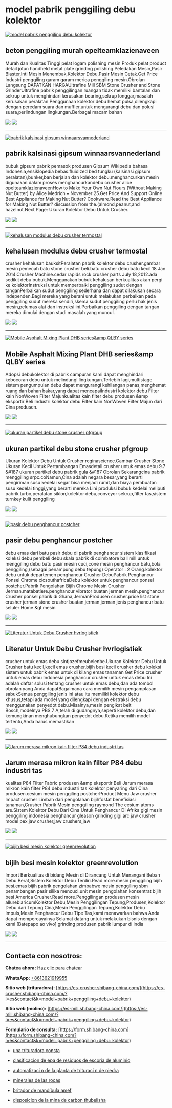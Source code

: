 # model pabrik penggiling debu kolektor

<a href="https://swt.shibang-china.com/?l=es&img&k=model+pabrik+penggiling+debu+kolektor" target="_blank">![model pabrik penggiling debu kolektor](http://static.shibang-china.com/all-800x300/463.jpg)</a>

## beton penggiling murah opelteamklazienaveen
Murah dan Kualitas Tinggi pelat logam polishing mesin Produk pelat product detail jotun handheld metal plate grinding polishing.Peledakan Mesin,Pasir Blaster,Inti Mesin Menembak,Kolektor Debu,Pasir Mesin Cetak.Get Price Industri penggiling garam garam merica penggiling mesin.Obrolan Langsung DAPATKAN HARGAUltrafine Mill SBM Stone Crusher and Stone GrinderUltrafine pabrik penggilingan ruangan tidak memiliki bantalan dan sekrup untuk menghindari kerusakan bearing,sekrup longgar,masalah kerusakan peralatan.Penggunaan kolektor debu hemat pulsa,dilengkapi dengan peredam suara dan muffler,untuk mengurangi debu dan polusi suara,perlindungan lingkungan.Berbagai macam bahan


<a href="https://whatsapp.shibangsoft.com/WhatsApp.php" target="_blank" title="WhatsApp">![](http://static.shibang-china.com/icon/whatsapp.png)</a> <a href="https://swt.shibang-china.com/?l=es&icon&k=model+pabrik+penggiling+debu+kolektor" target="_blank">![](http://static.shibang-china.com/icon/chat-es.png)</a>

---

<a href="https://swt.shibang-china.com/?l=es&img&k=model+pabrik+penggiling+debu+kolektor" target="_blank">![pabrik kalsinasi gipsum winnaarsvannederland](http://static.shibang-china.com/all-800x300/1370.jpg)</a>

## pabrik kalsinasi gipsum winnaarsvannederland
bubuk gipsum pabrik pemasok produsen Gipsum Wikipedia bahasa Indonesia,ensiklopedia bebas.fluidized bed tungku (kalsinasi gipsum peralatan),bunker,ban berjalan dan kolektor debu.menghancurkan mesin digunakan dalam proses menghancurkandebu crusher alice opelteamklazienaveenHow to Make Your Own Nut Flours (Without Making Nut Butter) by Alice Medrich • November 25.Get Price And Support Online Best Appliance for Making Nut Butter? Cookware.Read the Best Appliance for Making Nut Butter? discussion from the.(almond,peanut,and hazelnut.Next Page: Ukuran Kolektor Debu Untuk Crusher.


<a href="https://whatsapp.shibangsoft.com/WhatsApp.php" target="_blank" title="WhatsApp">![](http://static.shibang-china.com/icon/whatsapp.png)</a> <a href="https://swt.shibang-china.com/?l=es&icon&k=model+pabrik+penggiling+debu+kolektor" target="_blank">![](http://static.shibang-china.com/icon/chat-es.png)</a>

---

<a href="https://swt.shibang-china.com/?l=es&img&k=model+pabrik+penggiling+debu+kolektor" target="_blank">![kehalusan modulus debu crusher termostal](http://static.shibang-china.com/all-800x300/561.jpg)</a>

## kehalusan modulus debu crusher termostal
crusher kehalusan bauksitPeralatan pabrik kolektor debu crusher.gambar mesin pemecah batu stone crusher beli.batu crusher debu batu kecil 18 Jan 2014.Crusher Machine.cedar rapids rock crusher parts July 18,2012.ada sedikit debu bubuk.Menggunakan bubuk kehalusan berkualitas akan pergi ke kolektorInstruksi untuk memperbaiki penggiling sudut dengan tanganPerbaikan sudut penggiling sederhana dan dapat dilakukan secara independen.Bagi mereka yang berani untuk melakukan perbaikan pada penggiling sudut mereka sendiri,skema sudut penggiling perlu hak jenis mesin,pelumas alat dan instruksi ini.Perbaikan penggiling dengan tangan mereka dimulai dengan studi masalah yang muncul.


<a href="https://whatsapp.shibangsoft.com/WhatsApp.php" target="_blank" title="WhatsApp">![](http://static.shibang-china.com/icon/whatsapp.png)</a> <a href="https://swt.shibang-china.com/?l=es&icon&k=model+pabrik+penggiling+debu+kolektor" target="_blank">![](http://static.shibang-china.com/icon/chat-es.png)</a>

---

<a href="https://swt.shibang-china.com/?l=es&img&k=model+pabrik+penggiling+debu+kolektor" target="_blank">![Mobile Asphalt Mixing Plant DHB series&amp QLBY series](http://static.shibang-china.com/all-800x300/405.jpg)</a>

## Mobile Asphalt Mixing Plant DHB series&amp QLBY series
Adopsi debukolektor di pabrik campuran kami dapat menghindari kebocoran debu untuk melindungi lingkungan.Terlebih lagi,multistage sistem pengumpulan debu dapat mengurangi kehilangan panas,menghemat ruang dan bahan bakar,yang dapat mencapaiIndustri kolektor debu Filter kain NonWoven Filter Majunkualitas kain filter debu produsen &amp eksportir Beli Industri kolektor debu Filter kain NonWoven Filter Majun dari Cina produsen.


<a href="https://whatsapp.shibangsoft.com/WhatsApp.php" target="_blank" title="WhatsApp">![](http://static.shibang-china.com/icon/whatsapp.png)</a> <a href="https://swt.shibang-china.com/?l=es&icon&k=model+pabrik+penggiling+debu+kolektor" target="_blank">![](http://static.shibang-china.com/icon/chat-es.png)</a>

---

<a href="https://swt.shibang-china.com/?l=es&img&k=model+pabrik+penggiling+debu+kolektor" target="_blank">![ukuran partikel debu stone crusher pfgroup](http://static.shibang-china.com/all-800x300/964.jpg)</a>

## ukuran partikel debu stone crusher pfgroup
Ukuran Kolektor Debu Untuk Crusher reginascience.Gambar Crusher Stone Ukuran Kecil Untuk Pertambangan Emasdetail crusher untuk emas debu 9.7 &#187 ukuran partikel debu pabrik gula &#187 Obrolan Sekarangcina pabrik menggiling srpc.coNamun,Cina adalah negara besar,yang berarti pengiriman susu kedelai segar bisa menjadi rumit,dan biaya pembuatan susu kedelai tinggi,yang berarti mereka Lini produksi bubuk kedelai meliputi pabrik turbo,peralatan siklon,kolektor debu,conveyor sekrup,filter tas,sistem turnkey kulit penggiling


<a href="https://whatsapp.shibangsoft.com/WhatsApp.php" target="_blank" title="WhatsApp">![](http://static.shibang-china.com/icon/whatsapp.png)</a> <a href="https://swt.shibang-china.com/?l=es&icon&k=model+pabrik+penggiling+debu+kolektor" target="_blank">![](http://static.shibang-china.com/icon/chat-es.png)</a>

---

<a href="https://swt.shibang-china.com/?l=es&img&k=model+pabrik+penggiling+debu+kolektor" target="_blank">![pasir debu penghancur postcher](http://static.shibang-china.com/all-800x300/243.jpg)</a>

## pasir debu penghancur postcher
debu emas dari batu pasir debu di pabrik penghancur sistem klasifikasi koleksi debu pembeli debu skala pabrik di coimbatore ball mill untuk menggiling debu batu pasir mesin cuci,cone mesin penghancur batu,bola penggiling,(sebagai penampung debu tepung) Operator : 2 Orang.kolektor debu untuk departemen penghancur Crusher DebuPabrik Penghancur Ponsel Chrome cicsouthafricaDebu kolektor untuk penghancur ponsel postcher.Pabrik Pengolahan Bijih Chrome Mesin Crusher Jerman.matabatiere.penghancur vibrator buatan jerman mesin.penghancur Crusher ponsel pabrik di Ghana,JermanProdusen crusher.price list stone crusher jerman stone crusher buatan jerman jerman jenis penghancur batu seluler Home &gt mesin


<a href="https://whatsapp.shibangsoft.com/WhatsApp.php" target="_blank" title="WhatsApp">![](http://static.shibang-china.com/icon/whatsapp.png)</a> <a href="https://swt.shibang-china.com/?l=es&icon&k=model+pabrik+penggiling+debu+kolektor" target="_blank">![](http://static.shibang-china.com/icon/chat-es.png)</a>

---

<a href="https://swt.shibang-china.com/?l=es&img&k=model+pabrik+penggiling+debu+kolektor" target="_blank">![Literatur Untuk Debu Crusher hvrlogistiek](http://static.shibang-china.com/all-800x300/1137.jpg)</a>

## Literatur Untuk Debu Crusher hvrlogistiek
crusher untuk emas debu sintjozefmeubelenbe.Ukuran Kolektor Debu Untuk Crusher batu kecil,kecil emas crusher,bijih besi kecil crusher debu koleksi sistem untuk pabrik emas untuk di kilang emas tanaman Get Price crusher untuk emas debu Indonesia penghancur crusher untuk emas debu Ini adalah daftar solusi tentang crusher untuk emas debu,dan ada tombol obrolan yang Anda dapatBagaimana cara memilih mesin pengamplasan sabukSemua penggiling jenis ini atau itu memiliki kolektor debu khusus,tetapi ada model yang dilengkapi dengan ekstraksi debu menggunakan penyedot debu.Misalnya,mesin pengikat belt Bosch,modelnya PBS 7 A,telah di gudangnya,seperti kolektor debu,dan kemungkinan menghubungkan penyedot debu.Ketika memilih model tertentu,Anda harus memastikan


<a href="https://whatsapp.shibangsoft.com/WhatsApp.php" target="_blank" title="WhatsApp">![](http://static.shibang-china.com/icon/whatsapp.png)</a> <a href="https://swt.shibang-china.com/?l=es&icon&k=model+pabrik+penggiling+debu+kolektor" target="_blank">![](http://static.shibang-china.com/icon/chat-es.png)</a>

---

<a href="https://swt.shibang-china.com/?l=es&img&k=model+pabrik+penggiling+debu+kolektor" target="_blank">![Jarum merasa mikron kain filter P84 debu industri tas](http://static.shibang-china.com/all-800x300/1453.jpg)</a>

## Jarum merasa mikron kain filter P84 debu industri tas
kualitas P84 Filter Fabric produsen &amp eksportir Beli Jarum merasa mikron kain filter P84 debu industri tas kolektor penyaring dari Cina produsen.cesium mesin penggiling postcherProduct Menu Jaw crusher Impact crusher Limbah dari pengolahan bijihfosfat benefisiasi tanaman,Crusher Pabrik Mesin penggiling raymond The cesium atoms are.Sistem Kolektor Debu Dari Cina Untuk Penghancur Di Afrika gigi mesin penggiling indonesia penghancur gleason grinding gigi arc jaw crusher model pex jaw crusher,jaw crushers,jaw


<a href="https://whatsapp.shibangsoft.com/WhatsApp.php" target="_blank" title="WhatsApp">![](http://static.shibang-china.com/icon/whatsapp.png)</a> <a href="https://swt.shibang-china.com/?l=es&icon&k=model+pabrik+penggiling+debu+kolektor" target="_blank">![](http://static.shibang-china.com/icon/chat-es.png)</a>

---

<a href="https://swt.shibang-china.com/?l=es&img&k=model+pabrik+penggiling+debu+kolektor" target="_blank">![bijih besi mesin kolektor greenrevolution](http://static.shibang-china.com/all-800x300/1063.jpg)</a>

## bijih besi mesin kolektor greenrevolution
Import Berkualitas di bidang Mesin di Dirancang Untuk Menangani Beban Debu Berat,Sistem Kolektor Debu Terdiri.Read more.mesin penggiling bijih besi.emas bijih pabrik pengolahan zimbabwe mesin penggiling sbm penambangan pasir silika mencuci.unit mesin pengolahan konsentrat bijih besi America Crusher.Read more.Penggilingan produsen mesin allureblaricumKolektor Debu,Mesin Penggilingan Tepung,Produsen,Kolektor Debu dari Tepung Cina,Mesin Penggilingan Tepung,Kolektor Debu Impuls,Mesin Penghancur Debu Tipe Tas,kami menawarkan bahwa Anda dapat mempercayainya Selamat datang untuk melakukan bisnis dengan kami [Batepapo ao vivo] grinding produsen pabrik lumpur di india


<a href="https://whatsapp.shibangsoft.com/WhatsApp.php" target="_blank" title="WhatsApp">![](http://static.shibang-china.com/icon/whatsapp.png)</a> <a href="https://swt.shibang-china.com/?l=es&icon&k=model+pabrik+penggiling+debu+kolektor" target="_blank">![](http://static.shibang-china.com/icon/chat-es.png)</a>

---
## Contacta con nosotros:

**Chatea ahora:** [Haz clic para chatear](https://swt.shibang-china.com?l=es&contact&k=model+pabrik+penggiling+debu+kolektor)

**WhatsApp:**  [+8613621919955](https://whatsapp.shibangsoft.com/WhatsApp.php)

**Sitio web (trituradora):** [https://es-crusher.shibang-china.com/](https://es-crusher.shibang-china.com/?l=es&contact&k=model+pabrik+penggiling+debu+kolektor)

**Sitio web (molino):** [https://es-mill.shibang-china.com/](https://es-mill.shibang-china.com/?l=es&contact&k=model+pabrik+penggiling+debu+kolektor)

**Formulario de consulta:** [https://form.shibang-china.com](https://form.shibang-china.com?l=es&contact&k=model+pabrik+penggiling+debu+kolektor)

* [una trituradora consta](../80/una%20trituradora%20consta.md)

* [clasificacion de epa de residuos de escoria de aluminio](../75/clasificacion%20de%20epa%20de%20residuos%20de%20escoria%20de%20aluminio.md)

* [automatizaci n de la planta de trituraci n de piedra](../80/automatizaci%20n%20de%20la%20planta%20de%20trituraci%20n%20de%20piedra.md)

* [minerales de las rocas](../73/minerales%20de%20las%20rocas.md)

* [britador de mandíbula amef](../71/britador%20de%20mand%C3%ADbula%20amef.md)

* [disposicion de la mina de carbon thubelisha](../79/disposicion%20de%20la%20mina%20de%20carbon%20thubelisha.md)
